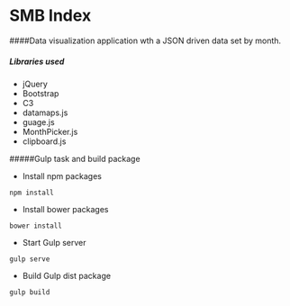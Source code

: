 # SMB Index

####Data visualization application wth a JSON driven data set by month.


##### Libraries used

- jQuery
- Bootstrap
- C3
- datamaps.js
- guage.js
- MonthPicker.js
- clipboard.js


#####Gulp task and build package

- Install npm packages 

```npm install```

- Install bower packages

```bower install```

- Start Gulp server

```gulp serve```

- Build Gulp dist package

```gulp build```

